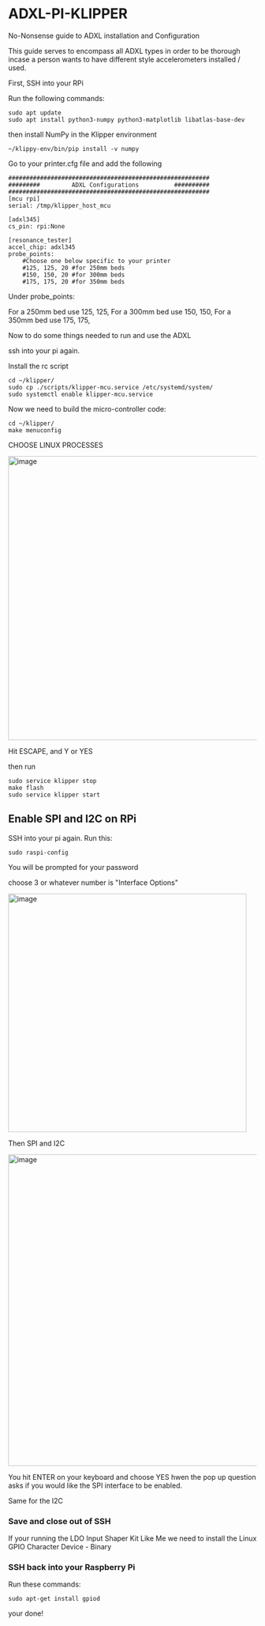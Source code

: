 # ADXL-PI-KLIPPER
No-Nonsense guide to ADXL installation and Configuration

This guide serves to encompass all ADXL types in order to be thorough incase a person wants to have different style accelerometers installed / used.

First, SSH into your RPi

Run the following commands:




```
sudo apt update
sudo apt install python3-numpy python3-matplotlib libatlas-base-dev
```

then install NumPy in the Klipper environment

```
~/klippy-env/bin/pip install -v numpy
```

Go to your printer.cfg file and add the following

```
#########################################################
#########         ADXL Configurations          ##########
#########################################################
[mcu rpi]
serial: /tmp/klipper_host_mcu

[adxl345]
cs_pin: rpi:None

[resonance_tester]
accel_chip: adxl345
probe_points:
    #Choose one below specific to your printer
    #125, 125, 20 #for 250mm beds
    #150, 150, 20 #for 300mm beds
    #175, 175, 20 #for 350mm beds
```

Under probe_points:

For a 250mm bed use 125, 125,
For a 300mm bed use 150, 150,
For a 350mm bed use 175, 175,

Now to do some things needed to run and use the ADXL

ssh into your pi again.

Install the rc script

```
cd ~/klipper/
sudo cp ./scripts/klipper-mcu.service /etc/systemd/system/
sudo systemctl enable klipper-mcu.service
```

Now we need to build the micro-controller code:

```
cd ~/klipper/
make menuconfig
```

CHOOSE LINUX PROCESSES

<img width="575" alt="image" src="https://github.com/TheVoronModder/ADXL-PI-KLIPPER/assets/142328467/d3537b66-8e1e-4e1a-a089-6fc46f4d7911">

Hit ESCAPE, and Y or YES

then run

```
sudo service klipper stop
make flash
sudo service klipper start
```
## Enable SPI and I2C on RPi

SSH into your pi again.
Run this:
```
sudo raspi-config
```
You will be prompted for your password

choose 3 or whatever number is "Interface Options"

<img width="483" alt="image" src="https://github.com/TheVoronModder/ADXL-PI-KLIPPER/assets/142328467/8f6b08b7-71a3-4e4b-b3fb-3a67095973c6">

Then SPI and I2C

<img width="631" alt="image" src="https://github.com/TheVoronModder/ADXL-PI-KLIPPER/assets/142328467/50bf2b14-c3a2-44d4-880d-82f004a5227e">


You hit ENTER on your keyboard and choose YES hwen the pop up question asks if you would like the SPI interface to be enabled.

Same for the I2C

### Save and close out of SSH

If your running the LDO Input Shaper Kit Like Me we need to install the Linux GPIO Character Device - Binary

### SSH back into your Raspberry Pi

Run these commands:

```
sudo apt-get install gpiod
```

your done!











